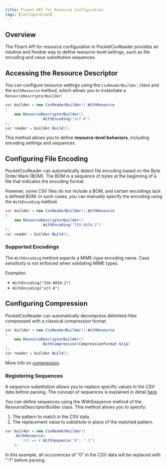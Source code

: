```yaml
---
title: Fluent API for Resource Configuration
tags: [configuration]
---
```


## Overview

The Fluent API for resource configuration in PocketCsvReader provides an intuitive and flexible way to define resource-level settings, such as file encoding and value substitution sequences.

## Accessing the Resource Descriptor

You can configure resource settings using the `CsvReaderBuilder`, class and the `WithResource` method, which allows you to instantiate a `ResourceDescriptorBuilder`:

```csharp
var builder = new CsvReaderBuilder().WithResource
(
    new ResourceDescriptorBuilder()
                .WithEncoding("utf-8")
);
var reader = builder.Build();
```

This method allows you to define **resource-level behaviors**, including encoding settings and sequences.

## Configuring File Encoding

PocketCsvReader can automatically detect file encoding based on the Byte Order Mark (BOM). The BOM is a sequence of bytes at the beginning of a file that indicates the encoding format.

However, some CSV files do not include a BOM, and certain encodings lack a defined BOM. In such cases, you can manually specify the encoding using the `WithEncoding` method.

```csharp
var builder = new CsvReaderBuilder().WithResource
(
    new ResourceDescriptorBuilder()
                .WithEncoding("ISO-8859-2")
);
var reader = builder.Build();
```

### Supported Encodings

The `WithEncoding` method expects a MIME-type encoding name. Case sensitivity is not enforced when validating MIME types.

Examples:

- `WithEncoding("ISO-8859-2")`
- `WithEncoding("utf-8")`

## Configuring Compression

PocketCsvReader can automatically decompress delimited-files compressed with a classical compression format.

```csharp
var builder = new CsvReaderBuilder().WithResource
(
    new ResourceDescriptorBuilder()
                .WithCompression(CompressionFormat.Gzip)
);
var reader = builder.Build();
```

More info on [compression](../compressed-files).

### Registering Sequences

A sequence substitution allows you to replace specific values in the CSV data before parsing. The concept of sequences is explained in detail [here](/docs/sequences).

You can define sequences using the WithSequence method of the ResourceDescriptorBuilder class. This method allows you to specify:

1. The pattern to match in the CSV data.
2. The replacement value to substitute in place of the matched pattern.

```csharp
var builder = new CsvReaderBuilder()
    .WithResource(
        (r) => r.WithSequence("0", "-1")
    );
```

 In this example, all occurrences of "0" in the CSV data will be replaced with "-1" before parsing.
